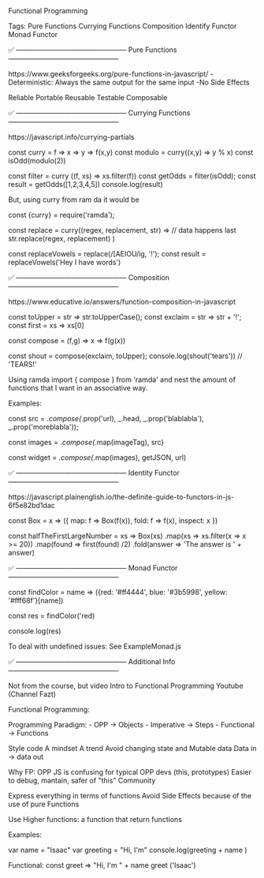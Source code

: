  <!------------------------------------------------------------------------------------------------------------------------------>Functional Programming
 Tags:
 Pure Functions
 Currying Functions
 Composition
 Identify Functor
 Monad Functor

✅ ———————————————— Pure Functions————————————————
<Link>
https://www.geeksforgeeks.org/pure-functions-in-javascript/
</Link>
-Deterministic: Always the same output for the same input
-No Side Effects

Reliable
Portable
Reusable
Testable
Composable
 

✅ ———————————————— Currying Functions————————————————
<Link>
https://javascript.info/currying-partials
</Link>

 const curry = f => x => y => f(x,y)
 const modulo = curry((x,y) => y % x)
 const isOdd(modulo(2))

 const filter = curry ((f, xs) => xs.filter(f))
 const getOdds = filter(isOdd);
 const result = getOdds([1,2,3,4,5])
 console.log(result)

 But, using curry from ram da it would be

 const {curry} = require('ramda');

 const replace = curry((regex, replacement, str) => // data happens last
    str.replace(regex, replacement)
)

const replaceVowels = replace(/[AEIOU/ig, '!');
const result = replaceVowels('Hey I have words')

✅ ———————————————— Composition————————————————
<Link>
https://www.educative.io/answers/function-composition-in-javascript
</Link>

const toUpper = str => str.toUpperCase();
const exclaim = str => str + '!';
const first = xs => xs[0]

const compose = (f,g) => x => f(g(x))

const shout = compose(exclaim, toUpper);
console.log(shout('tears')) // 'TEARS!' 

Using ramda
import { compose } from 'ramda'
and nest the amount of functions that I want in an associative way. 

Examples:

const src = _.compose(_.prop('url), _.head, _.prop('blablabla'), _.prop('moreblabla'));

const images = _.compose(_.map(imageTag), src)

const widget = _.compose(_.map(images), getJSON, url)


✅ ———————————————— Identity Functor————————————————
<Link>
https://javascript.plainenglish.io/the-definite-guide-to-functors-in-js-6f5e82bd1dac
</Link>

const Box = x => 
({
    map: f => Box(f(x)),
    fold: f => f(x),
    inspect: x
})

const halfTheFirstLargeNumber = xs => 
    Box(xs)
    .map(xs => xs.filter(x => x >= 20))
    .map(found => first(found) /2)
    .fold(answer => 'The answer is ' + answer)

✅ ———————————————— Monad Functor————————————————  

const findColor = name => 
    ({red: '#ff4444', blue: '#3b5998', yellow: '#fff68f'}[name])

const res = findColor('red)

console.log(res)

To deal with undefined issues:
See ExampleMonad.js


✅ ———————————————— Additional Info———————————————— 

Not from the course, but video Intro to Functional Programming Youtube (Channel Fazt)

Functional Programming:

Programming Paradigm:
    - OPP -> Objects
    - Imperative -> Steps
    - Functional -> Functions

Style code
A mindset
A trend
Avoid changing state and Mutable data
Data in -> data out

Why FP:
OPP JS is confusing for typical OPP devs (this, prototypes)
Easier to debug, mantain, safer of "this"
Community

 
Express everything in terms of functions
Avoid Side Effects because of the use of pure Functions

Use Higher functions: a function that return functions
 
Examples:

var name = "Isaac"
var greeting = "Hi, I'm"
console.log(greeting + name )

Functional:
const greet => "Hi, I'm " + name
greet ('Isaac')



